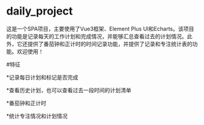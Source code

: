# daily_project
 这是一个SPA项目，主要使用了Vue3框架、Element Plus UI和Echarts。该项目的功能是记录每天的工作计划和完成情况，并能够汇总查看过去的计划情况。此外，它还提供了番茄钟和正计时的时间记录功能，并提供了记录和专注统计表的功能。欢迎使用！


#特征


*记录每日计划和标记是否完成


*查看历史计划，也可以查看过去一段时间的计划清单


*番茄钟和正计时


*统计专注情况和计划情况
